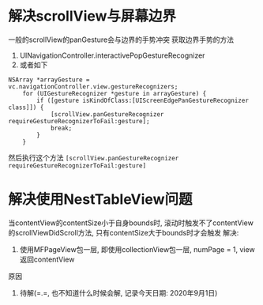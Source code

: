 # 解决scrollView与屏幕边界
一般的scrollView的panGesture会与边界的手势冲突
获取边界手势的方法
1. UINavigationController.interactivePopGestureRecognizer
2. 或者如下
````
NSArray *arrayGesture = vc.navigationController.view.gestureRecognizers;
    for (UIGestureRecognizer *gesture in arrayGesture) {
        if ([gesture isKindOfClass:[UIScreenEdgePanGestureRecognizer class]]) {
            [scrollView.panGestureRecognizer requireGestureRecognizerToFail:gesture];
            break;
        }
    }
````

然后执行这个方法
`[scrollView.panGestureRecognizer requireGestureRecognizerToFail:gesture]`

# 解决使用NestTableView问题
当contentView的contentSize小于自身bounds时, 滚动时触发不了contentView的scrollViewDidScroll方法, 只有contentSize大于bounds时才会触发
解决:
1. 使用MFPageView包一层, 即使用collectionView包一层, numPage = 1, view返回contentView

原因
1. 待解(=.=, 也不知道什么时候会解, 记录今天日期: 2020年9月1日)